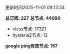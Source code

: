 更新时间2025-11-01 09:13:24

**总订阅: 227**
**总节点: 44090**
- vless节点: 17321
- hysteria2节点: 13

**google ping有效节点: 157**
